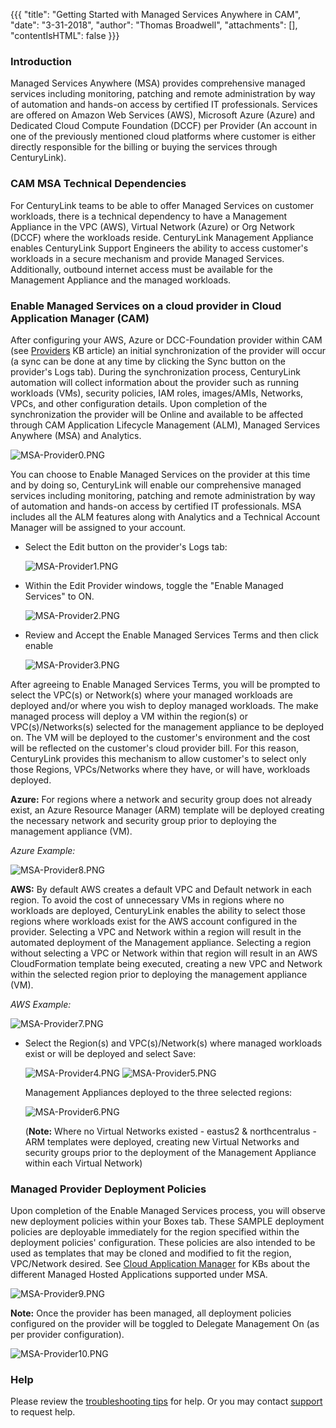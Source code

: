 {{{
  "title": "Getting Started with Managed Services Anywhere in CAM",
  "date": "3-31-2018",
  "author": "Thomas Broadwell",
  "attachments": [],
  "contentIsHTML": false
}}}

### Introduction

Managed Services Anywhere (MSA) provides comprehensive managed services including monitoring, patching and remote administration by way of automation and hands-on access by certified IT professionals. Services are offered on Amazon Web Services (AWS), Microsoft Azure (Azure) and Dedicated Cloud Compute Foundation (DCCF) per Provider (An account in one of the previously mentioned cloud platforms where customer is either directly responsible for the billing or buying the services through CenturyLink).

### CAM MSA Technical Dependencies

For CenturyLink teams to be able to offer Managed Services on customer workloads, there is a technical dependency to have a Management Appliance in the VPC (AWS), Virtual Network (Azure) or Org Network (DCCF) where the workloads reside. CenturyLink Management Appliance enables CenturyLink Support Engineers the ability to access customer's workloads in a secure mechanism and provide Managed Services.  Additionally, outbound internet access must be available for the Management Appliance and the managed workloads.

### Enable Managed Services on a cloud provider in Cloud Application Manager (CAM)

After configuring your AWS, Azure or DCC-Foundation provider within CAM (see [Providers](https://www.ctl.io/knowledge-base/cloud-application-manager/core-concepts/providers/) KB article) an initial synchronization of the provider will occur (a sync can be done at any time by clicking the Sync button on the provider's Logs tab).  During the synchronization process, CenturyLink automation will collect information about the provider such as running workloads (VMs), security policies, IAM roles, images/AMIs, Networks, VPCs, and other configuration details.  Upon completion of the synchronization the provider will be Online and available to be affected through CAM Application Lifecycle Management (ALM), Managed Services Anywhere (MSA) and Analytics.

  ![MSA-Provider0.PNG](../../images/cloud-application-manager/MSA-Provider0.PNG)

You can choose to Enable Managed Services on the provider at this time and by doing so, CenturyLink will enable our comprehensive managed services including monitoring, patching and remote administration by way of automation and hands-on access by certified IT professionals.  MSA includes all the ALM features along with Analytics and a Technical Account Manager will be assigned to your account.

* Select the Edit button on the provider's Logs tab:

  ![MSA-Provider1.PNG](../../images/cloud-application-manager/MSA-Provider1.PNG)

* Within the Edit Provider windows, toggle the "Enable Managed Services" to ON.

  ![MSA-Provider2.PNG](../../images/cloud-application-manager/MSA-Provider2.PNG)

* Review and Accept the Enable Managed Services Terms and then click enable

  ![MSA-Provider3.PNG](../../images/cloud-application-manager/MSA-Provider3.PNG)

After agreeing to Enable Managed Services Terms, you will be prompted to select the VPC(s) or Network(s) where your managed workloads are deployed and/or where you wish to deploy managed workloads.  The make managed process will deploy a VM within the region(s) or VPC(s)/Networks(s) selected for the management appliance to be deployed on.  The VM will be deployed to the customer's environment and the cost will be reflected on the customer's cloud provider bill.  For this reason, CenturyLink provides this mechanism to allow customer's to select only those Regions, VPCs/Networks where they have, or will have, workloads deployed.

**Azure:** For regions where a network and security group does not already exist, an Azure Resource Manager (ARM) template will be deployed creating the necessary network and security group prior to deploying the management appliance (VM).

  *Azure Example:*

  ![MSA-Provider8.PNG](../../images/cloud-application-manager/MSA-Provider8.PNG)

**AWS:** By default AWS creates a default VPC and Default network in each region.  To avoid the cost of unnecessary VMs in regions where no workloads are deployed, CenturyLink enables the ability to select those regions where workloads exist for the AWS account configured in the provider.  Selecting a VPC and Network within a region will result in the automated deployment of the Management appliance.  Selecting a region without selecting a VPC or Network within that region will result in an AWS CloudFormation template being executed, creating a new VPC and Network within the selected region prior to deploying the management appliance (VM).

  *AWS Example:*

  ![MSA-Provider7.PNG](../../images/cloud-application-manager/MSA-Provider7.PNG)


* Select the Region(s) and VPC(s)/Network(s) where managed workloads exist or will be deployed and select Save:

  ![MSA-Provider4.PNG](../../images/cloud-application-manager/MSA-Provider4.PNG)
  ![MSA-Provider5.PNG](../../images/cloud-application-manager/MSA-Provider5.PNG)

  Management Appliances deployed to the three selected regions:

  ![MSA-Provider6.PNG](../../images/cloud-application-manager/MSA-Provider6.PNG)  

  (**Note:** Where no Virtual Networks existed - eastus2 & northcentralus - ARM templates were deployed, creating new Virtual Networks and security groups prior to the deployment of the Management Appliance within each Virtual Network)

  

### Managed Provider Deployment Policies

Upon completion of the Enable Managed Services process, you will observe new deployment policies within your Boxes tab.  These SAMPLE deployment policies are deployable immediately for the region specified within the deployment policies' configuration.  These policies are also intended to be used as templates that may be cloned and modified to fit the region, VPC/Network desired.  See [Cloud Application Manager](https://www.ctl.io/knowledge-base/cloud-application-manager/managed-services/) for KBs about the different Managed Hosted Applications supported under MSA.

  ![MSA-Provider9.PNG](../../images/cloud-application-manager/MSA-Provider9.PNG)

**Note:** Once the provider has been managed, all deployment policies configured on the provider will be toggled to Delegate Management On (as per provider configuration).

  ![MSA-Provider10.PNG](../../images/cloud-application-manager/MSA-Provider10.PNG)

### Help

Please review the [troubleshooting tips](../Troubleshooting/troubleshooting-tips.md) for help. Or you may contact [support](http://managedservices.ctl.io) to request help.
